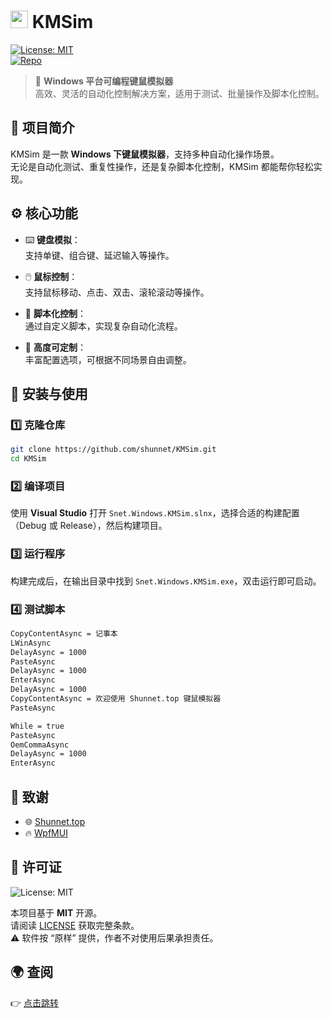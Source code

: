 # <img src="https://api.shunnet.top/pic/nuget.png" height="28"> KMSim  

[![License: MIT](https://img.shields.io/badge/License-MIT-blue.svg)](LICENSE)  
[![Repo](https://img.shields.io/badge/Repository-shunnet/Rpc-blue)](https://github.com/shunnet/VisualIdentity)  

> 🚀 **Windows 平台可编程键鼠模拟器**  
> 高效、灵活的自动化控制解决方案，适用于测试、批量操作及脚本化控制。


## 📌 项目简介

KMSim 是一款 **Windows 下键鼠模拟器**，支持多种自动化操作场景。  
无论是自动化测试、重复性操作，还是复杂脚本化控制，KMSim 都能帮你轻松实现。


## ⚙️ 核心功能

- ⌨️ **键盘模拟**：  
  支持单键、组合键、延迟输入等操作。

- 🖱️ **鼠标控制**：  
  支持鼠标移动、点击、双击、滚轮滚动等操作。

- 📜 **脚本化控制**：  
  通过自定义脚本，实现复杂自动化流程。

- 🎨 **高度可定制**：  
  丰富配置选项，可根据不同场景自由调整。


## 🚀 安装与使用

### 1️⃣ 克隆仓库

```bash
git clone https://github.com/shunnet/KMSim.git
cd KMSim
```

### 2️⃣ 编译项目

使用 **Visual Studio** 打开 `Snet.Windows.KMSim.slnx`，选择合适的构建配置（Debug 或 Release），然后构建项目。

### 3️⃣ 运行程序

构建完成后，在输出目录中找到 `Snet.Windows.KMSim.exe`，双击运行即可启动。

### 4️⃣ 测试脚本

```bash
CopyContentAsync = 记事本
LWinAsync
DelayAsync = 1000
PasteAsync
DelayAsync = 1000
EnterAsync
DelayAsync = 1000
CopyContentAsync = 欢迎使用 Shunnet.top 键鼠模拟器 
PasteAsync

While = true
PasteAsync
OemCommaAsync
DelayAsync = 1000
EnterAsync
```


## 🙏 致谢  

- 🌐 [Shunnet.top](https://shunnet.top)  
- 🔥 [WpfMUI](https://github.com/shunnet/WpfMUI)  


## 📜 许可证  

![License: MIT](https://img.shields.io/badge/License-MIT-blue.svg)  

本项目基于 **MIT** 开源。  
请阅读 [LICENSE](LICENSE) 获取完整条款。  
⚠️ 软件按 “原样” 提供，作者不对使用后果承担责任。  


## 🌍 查阅  

👉 [点击跳转](https://Shunnet.top/72VRn)  